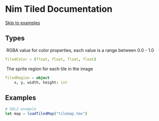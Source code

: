 # Nim Tiled Documentation

[Skip to examples](#examples)

## Types

​	RGBA value for color properties, each value is a range between 0.0 - 1.0

```nim
TiledColor = (float, float, float, float)
```

​	The sprite region for each tile in the image

```nim
TiledRegion = object
	x, y, width, height: int
```

## Examples

```nim
# SDL2 example
let map = loadTiledMap("tilemap.tmx")
```

